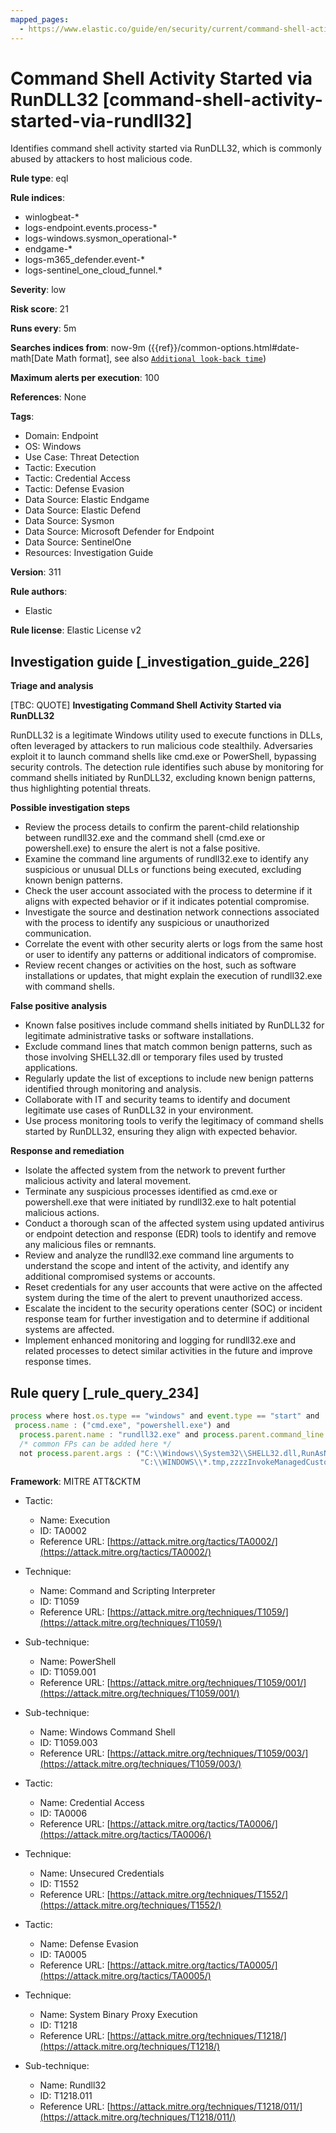 ```yaml
---
mapped_pages:
  - https://www.elastic.co/guide/en/security/current/command-shell-activity-started-via-rundll32.html
---
```


# Command Shell Activity Started via RunDLL32 [command-shell-activity-started-via-rundll32]

Identifies command shell activity started via RunDLL32, which is commonly abused by attackers to host malicious code.

**Rule type**: eql

**Rule indices**:

* winlogbeat-*
* logs-endpoint.events.process-*
* logs-windows.sysmon_operational-*
* endgame-*
* logs-m365_defender.event-*
* logs-sentinel_one_cloud_funnel.*

**Severity**: low

**Risk score**: 21

**Runs every**: 5m

**Searches indices from**: now-9m ({{ref}}/common-options.html#date-math[Date Math format], see also [`Additional look-back time`](docs-content://solutions/security/detect-and-alert/create-detection-rule.md#rule-schedule))

**Maximum alerts per execution**: 100

**References**: None

**Tags**:

* Domain: Endpoint
* OS: Windows
* Use Case: Threat Detection
* Tactic: Execution
* Tactic: Credential Access
* Tactic: Defense Evasion
* Data Source: Elastic Endgame
* Data Source: Elastic Defend
* Data Source: Sysmon
* Data Source: Microsoft Defender for Endpoint
* Data Source: SentinelOne
* Resources: Investigation Guide

**Version**: 311

**Rule authors**:

* Elastic

**Rule license**: Elastic License v2

## Investigation guide [_investigation_guide_226]

**Triage and analysis**

[TBC: QUOTE]
**Investigating Command Shell Activity Started via RunDLL32**

RunDLL32 is a legitimate Windows utility used to execute functions in DLLs, often leveraged by attackers to run malicious code stealthily. Adversaries exploit it to launch command shells like cmd.exe or PowerShell, bypassing security controls. The detection rule identifies such abuse by monitoring for command shells initiated by RunDLL32, excluding known benign patterns, thus highlighting potential threats.

**Possible investigation steps**

* Review the process details to confirm the parent-child relationship between rundll32.exe and the command shell (cmd.exe or powershell.exe) to ensure the alert is not a false positive.
* Examine the command line arguments of rundll32.exe to identify any suspicious or unusual DLLs or functions being executed, excluding known benign patterns.
* Check the user account associated with the process to determine if it aligns with expected behavior or if it indicates potential compromise.
* Investigate the source and destination network connections associated with the process to identify any suspicious or unauthorized communication.
* Correlate the event with other security alerts or logs from the same host or user to identify any patterns or additional indicators of compromise.
* Review recent changes or activities on the host, such as software installations or updates, that might explain the execution of rundll32.exe with command shells.

**False positive analysis**

* Known false positives include command shells initiated by RunDLL32 for legitimate administrative tasks or software installations.
* Exclude command lines that match common benign patterns, such as those involving SHELL32.dll or temporary files used by trusted applications.
* Regularly update the list of exceptions to include new benign patterns identified through monitoring and analysis.
* Collaborate with IT and security teams to identify and document legitimate use cases of RunDLL32 in your environment.
* Use process monitoring tools to verify the legitimacy of command shells started by RunDLL32, ensuring they align with expected behavior.

**Response and remediation**

* Isolate the affected system from the network to prevent further malicious activity and lateral movement.
* Terminate any suspicious processes identified as cmd.exe or powershell.exe that were initiated by rundll32.exe to halt potential malicious actions.
* Conduct a thorough scan of the affected system using updated antivirus or endpoint detection and response (EDR) tools to identify and remove any malicious files or remnants.
* Review and analyze the rundll32.exe command line arguments to understand the scope and intent of the activity, and identify any additional compromised systems or accounts.
* Reset credentials for any user accounts that were active on the affected system during the time of the alert to prevent unauthorized access.
* Escalate the incident to the security operations center (SOC) or incident response team for further investigation and to determine if additional systems are affected.
* Implement enhanced monitoring and logging for rundll32.exe and related processes to detect similar activities in the future and improve response times.


## Rule query [_rule_query_234]

```js
process where host.os.type == "windows" and event.type == "start" and
 process.name : ("cmd.exe", "powershell.exe") and
  process.parent.name : "rundll32.exe" and process.parent.command_line != null and
  /* common FPs can be added here */
  not process.parent.args : ("C:\\Windows\\System32\\SHELL32.dll,RunAsNewUser_RunDLL",
                             "C:\\WINDOWS\\*.tmp,zzzzInvokeManagedCustomActionOutOfProc")
```

**Framework**: MITRE ATT&CKTM

* Tactic:

    * Name: Execution
    * ID: TA0002
    * Reference URL: [https://attack.mitre.org/tactics/TA0002/](https://attack.mitre.org/tactics/TA0002/)

* Technique:

    * Name: Command and Scripting Interpreter
    * ID: T1059
    * Reference URL: [https://attack.mitre.org/techniques/T1059/](https://attack.mitre.org/techniques/T1059/)

* Sub-technique:

    * Name: PowerShell
    * ID: T1059.001
    * Reference URL: [https://attack.mitre.org/techniques/T1059/001/](https://attack.mitre.org/techniques/T1059/001/)

* Sub-technique:

    * Name: Windows Command Shell
    * ID: T1059.003
    * Reference URL: [https://attack.mitre.org/techniques/T1059/003/](https://attack.mitre.org/techniques/T1059/003/)

* Tactic:

    * Name: Credential Access
    * ID: TA0006
    * Reference URL: [https://attack.mitre.org/tactics/TA0006/](https://attack.mitre.org/tactics/TA0006/)

* Technique:

    * Name: Unsecured Credentials
    * ID: T1552
    * Reference URL: [https://attack.mitre.org/techniques/T1552/](https://attack.mitre.org/techniques/T1552/)

* Tactic:

    * Name: Defense Evasion
    * ID: TA0005
    * Reference URL: [https://attack.mitre.org/tactics/TA0005/](https://attack.mitre.org/tactics/TA0005/)

* Technique:

    * Name: System Binary Proxy Execution
    * ID: T1218
    * Reference URL: [https://attack.mitre.org/techniques/T1218/](https://attack.mitre.org/techniques/T1218/)

* Sub-technique:

    * Name: Rundll32
    * ID: T1218.011
    * Reference URL: [https://attack.mitre.org/techniques/T1218/011/](https://attack.mitre.org/techniques/T1218/011/)




